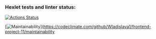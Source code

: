 ### Hexlet tests and linter status:
[![Actions Status](https://github.com/Wladislava1/frontend-project-11/actions/workflows/hexlet-check.yml/badge.svg)](https://github.com/Wladislava1/frontend-project-11/actions)

[![Maintainability](https://api.codeclimate.com/v1/badges/e9e5e89a5e074e76b797/maintainability)](https://codeclimate.com/github/Wladislava1/frontend-project-11/maintainability